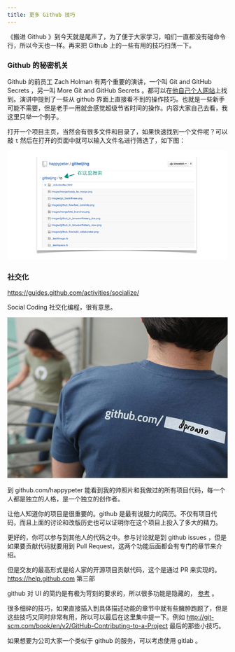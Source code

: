 ```yaml
---
title: 更多 Github 技巧
---
```


《搬进 Github 》到今天就是尾声了，为了便于大家学习，咱们一直都没有碰命令行，所以今天也一样。再来把 Github 上的一些有用的技巧扫荡一下。


### Github 的秘密机关

Github 的前员工 Zach Holman 有两个重要的演讲，一个叫 Git and GitHub Secrets ，另一叫 More Git and GitHub Secrets 。都可以在[他自己个人网站](http://zachholman.com/talks)上找到。演讲中提到了一些从 github 界面上直接看不到的操作技巧。也就是一些新手可能不需要，但是老手一用就会感觉超级节省时间的操作。内容大家自己去看，我这里只举一个例子。

打开一个项目主页，当然会有很多文件和目录了，如果快速找到一个文件呢？可以敲 `t` 然后在打开的页面中就可以输入文件名进行筛选了，如下图：

![](images/more/search.png)

### 社交化

https://guides.github.com/activities/socialize/

Social Coding 社交化编程，很有意思。

![](images/more/pretty_url.jpg)

到 github.com/happypeter 能看到我的帅照片和我做过的所有项目代码，每一个人都是独立的人格，是一个独立的创作者。

让他人知道你的项目是很重要的。github 是最有说服力的简历。不仅有项目代码，而且上面的讨论和改版历史也可以证明你在这个项目上投入了多大的精力。

更好的，你可以参与到其他人的代码之中。参与讨论就是到 github issues ，但是如果要贡献代码就要用到  Pull Request，这两个功能后面都会有专门的章节来介绍。

但是交友的最高形式是给人家的开源项目贡献代码，这个是通过 PR 来实现的。https://help.github.com 第三部


github 对 UI 的简约是有极为苛刻的要求的，所以很多功能是隐藏的， [参考](http://zachholman.com/talk/git-github-secrets/) 。

很多细碎的技巧，如果直接插入到具体描述功能的章节中就有些臃肿跑题了，但是这些技巧又同时非常有用，所以可以最后在这里集中提一下。例如 <http://git-scm.com/book/en/v2/GitHub-Contributing-to-a-Project> 最后的那些小技巧。

如果想要为公司大家一个类似于 github 的服务，可以考虑使用 gitlab 。
